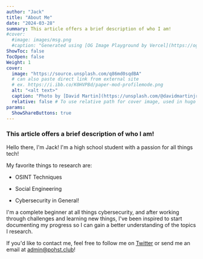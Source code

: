 ```yaml
---
author: "Jack"
title: "About Me"
date: "2024-03-28"
summary: This article offers a brief description of who I am!
#cover: 
  #image: images/msg.png
  #caption: "Generated using [OG Image Playground by Vercel](https://og-playground.vercel.app/)"
ShowToc: false
TocOpen: false
Weight: 1
cover:
  image: "https://source.unsplash.com/q86md0sqdBA"
  # can also paste direct link from external site
  # ex. https://i.ibb.co/K0HVPBd/paper-mod-profilemode.png
  alt: "<alt text>"
  caption: "Photo by [David Martin](https://unsplash.com/@davidmartinjr) on [Unsplash](https://unsplash.com/photos/cable-stayed-bridge-view-during-golden-hour-q86md0sqdBA)"
  relative: false # To use relative path for cover image, used in hugo Page-bundles
params:
  ShowShareButtons: true
---
```

###  This article offers a brief description of who I am! 

Hello there, I'm Jack! I'm a high school student with a passion for all things tech!

My favorite things to research are:

- OSINT Techniques 

- Social Engineering

- Cybersecurity in General!


I'm a complete beginner at all things cybersecurity, and after working through challenges and learning new things, I've been inspired to start documenting my progress so I can gain a better understanding of the topics I research. 



If you'd like to contact me, feel free to follow me on [Twitter](https://twitter.com/pohsterchild) or send me an email at [admin@pohst.club](maito:admin@pohst.club)!
